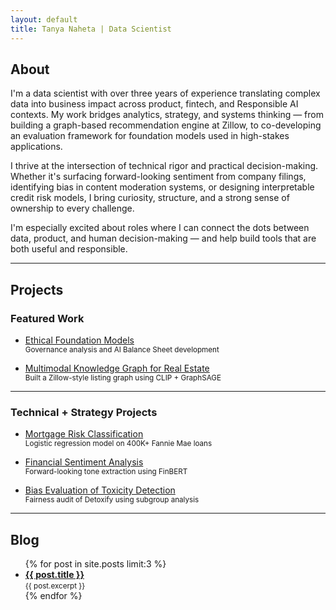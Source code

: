 ```yaml
---
layout: default
title: Tanya Naheta | Data Scientist
---
```


## About

I'm a data scientist with over three years of experience translating complex data into business impact across product, fintech, and Responsible AI contexts. My work bridges analytics, strategy, and systems thinking — from building a graph-based recommendation engine at Zillow, to co-developing an evaluation framework for foundation models used in high-stakes applications.

I thrive at the intersection of technical rigor and practical decision-making. Whether it's surfacing forward-looking sentiment from company filings, identifying bias in content moderation systems, or designing interpretable credit risk models, I bring curiosity, structure, and a strong sense of ownership to every challenge.

I'm especially excited about roles where I can connect the dots between data, product, and human decision-making — and help build tools that are both useful and responsible.

---

## Projects

### Featured Work

- [Ethical Foundation Models](projects/ethical-foundation-models.md)  
  <small>Governance analysis and AI Balance Sheet development</small>

- [Multimodal Knowledge Graph for Real Estate](projects/multimodal-knowledge-graph.md)  
  <small>Built a Zillow-style listing graph using CLIP + GraphSAGE</small>

---

### Technical + Strategy Projects

- [Mortgage Risk Classification](projects/mortgage-risk-classification.md)  
  <small>Logistic regression model on 400K+ Fannie Mae loans</small>

- [Financial Sentiment Analysis](projects/financial-sentiment-analysis.md)  
  <small>Forward-looking tone extraction using FinBERT</small>

- [Bias Evaluation of Toxicity Detection](projects/bias-toxicity-evaluation.md)  
  <small>Fairness audit of Detoxify using subgroup analysis</small>

---

## Blog

<ul>
  {% for post in site.posts limit:3 %}
    <li>
      <strong><a href="{{ post.url }}">{{ post.title }}</a></strong><br/>
      <small>{{ post.excerpt }}</small>
    </li>
  {% endfor %}
</ul>


